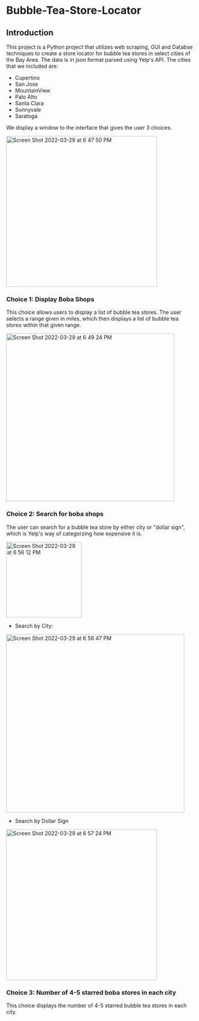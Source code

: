 # Bubble-Tea-Store-Locator

## Introduction
This project is a Python project that utilizes web scraping, GUI and Databse techniques to create a store locator for bubble tea stores in select cities of the Bay Area. The data is in json format parsed using Yelp's API. The cities that we included are:

* Cupertino
* San Jose
* MountainView
* Palo Alto
* Santa Clara
* Sunnyvale
* Saratoga

We display a window to the interface that gives the user 3 choices.

<img width="402" alt="Screen Shot 2022-03-29 at 6 47 50 PM" src="https://user-images.githubusercontent.com/56427665/160734387-a5d71cd3-e269-457c-b797-4df12ad7a62d.png">

### Choice 1: Display Boba Shops
This choice allows users to display a list of bubble tea stores. The user selects a range given in miles, which then displays a list of bubble tea stores within that given range.

<img width="448" alt="Screen Shot 2022-03-29 at 6 49 24 PM" src="https://user-images.githubusercontent.com/56427665/160734542-cbe9fed7-c3bc-4792-91b0-8e6bb6a2cf89.png">

### Choice 2: Search for boba shops
The user can search for a bubble tea store by either city or "dollar sign", which is Yelp's way of categorzing how expensive it is.

<img width="201" alt="Screen Shot 2022-03-29 at 6 56 12 PM" src="https://user-images.githubusercontent.com/56427665/160735178-9487a340-65c0-4958-803c-b0bddbae7082.png">

  * Search by City:
<img width="475" alt="Screen Shot 2022-03-29 at 6 56 47 PM" src="https://user-images.githubusercontent.com/56427665/160735236-ceb3c2aa-5ebe-419d-b4ad-3663d76782b5.png">

  * Search by Dollar Sign
<img width="402" alt="Screen Shot 2022-03-29 at 6 57 24 PM" src="https://user-images.githubusercontent.com/56427665/160735317-48af0dc7-5745-4cf8-9882-9b2e0201b718.png">

### Choice 3: Number of 4-5 starred boba stores in each city
This choice displays the number of 4-5 starred bubble tea stores in each city.


